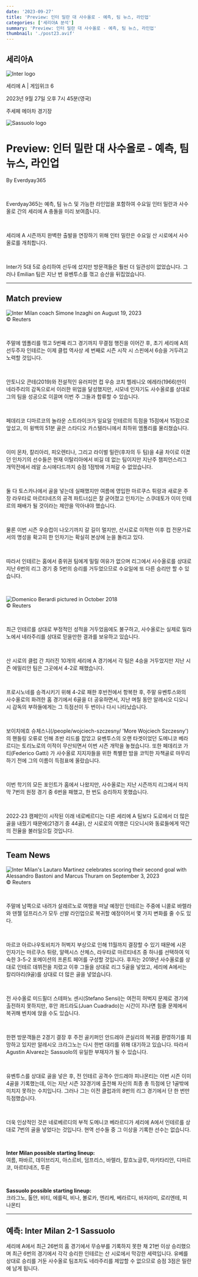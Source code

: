 ```yaml
---
date: '2023-09-27'
title: 'Preview: 인터 밀란 대 사수올로 - 예측, 팀 뉴스, 라인업'
categories: ['세리아A 분석']
summary: 'Preview: 인터 밀란 대 사수올로 - 예측, 팀 뉴스, 라인업'
thumbnail: './post23.avif'
---
```


## 세리아A

![Inter logo](https://sm.imgix.net/19/06/intlog.png?w=60&h=60&auto=compress,format&fit=clip 'Inter logo')

세리에 A | 게임위크 6

2023년 9월 27일 오후 7시 45분(영국)

주세페 메아차 경기장

![Sassuolo logo](https://sm.imgix.net/19/06/saslog.png?w=60&h=60&auto=compress,format&fit=clip 'Sassuolo logo')

# Preview: 인터 밀란 대 사수올로 - 예측, 팀 뉴스, 라인업

By Everdyay365

<br />

Everdyay365는 예측, 팀 뉴스 및 가능한 라인업을 포함하여 수요일 인터 밀란과 사수올로 간의 세리에 A 충돌을 미리 보여줍니다.

<br />

세리에 A 시즌까지 완벽한 출발을 연장하기 위해 인터 밀란은 수요일 산 시로에서 사수올로를 개최합니다.

<br />

Inter가 5대 5로 승리하여 선두에 섰지만 방문객들은 훨씬 더 일관성이 없었습니다. 그러나 Emilian 팀은 지난 번 유벤투스를 꺾고 승산을 뒤집었습니다.

---

## Match preview

![Inter Milan coach Simone Inzaghi on August 19, 2023](https://sm.imgix.net/23/35/simone-inzaghi.jpg?w=640&h=480&auto=compress,format&fit=clip 'Inter Milan coach Simone Inzaghi on August 19, 2023')<br />© Reuters

<br />

주말에 엠폴리를 꺾고 5번째 리그 경기까지 무결점 행진을 이어간 후, 초기 세리에 A의 선두주자 인테르는 이제 클럽 역사상 세 번째로 시즌 시작 시 스핀에서 6승을 거두려고 노력할 것입니다.

<br />

안토니오 콘테(2019)와 전설적인 유러피언 컵 우승 코치 헬레니오 에레라(1966)만이 네라주리의 감독으로서 이러한 위업을 달성했지만, 시모네 인자기도 사수올로를 상대로 그의 팀을 성공으로 이끌며 이번 주 그들과 합류할 수 있습니다.

<br />

페데리코 디마르코의 놀라운 스트라이크가 일요일 인테르의 득점을 15점에서 15점으로 앞섰고, 이 윙백의 51분 골은 스타디오 카스텔라니에서 최하위 엠폴리를 물리쳤습니다.

<br />

이미 몬차, 칼리아리, 피오렌티나, 그리고 라이벌 밀란(후자의 두 팀)을 4골 차이로 이겼던 인차기의 선수들은 현재 이탈리아에서 비길 데 없는 팀이지만 지난주 챔피언스리그 개막전에서 레알 소시에다드까지 승점 1점밖에 가져갈 수 없었습니다.

<br />

둘 다 토스카나에서 골을 넣는데 실패했지만 여름에 영입한 마르쿠스 튀랑과 새로운 주장 라우타로 마르티네즈의 공격 파트너십은 잘 굳어졌고 인차기는 스쿠데토가 이미 인테르의 패배가 될 것이라는 제안을 막아내야 했습니다.

<br />

물론 이번 시즌 우승컵이 나오기까지 갈 길이 멀지만, 산시로로 이적한 이후 컵 전문가로서의 명성을 확고히 한 인차기는 확실히 본상에 눈을 돌리고 있다.

<br />

따라서 인테르는 홈에서 중위권 팀에게 밀릴 여유가 없으며 리그에서 사수올로를 상대로 지난 6번의 리그 경기 중 5번의 승리를 거두었으므로 수요일에 또 다른 승리만 할 수 있습니다.

<br />

![Domenico Berardi pictured in October 2018](https://sm.imgix.net/19/20/domenico-berardi.jpg?w=640&h=480&auto=compress,format&fit=clip 'Domenico Berardi pictured in October 2018')<br />© Reuters

<br />

최근 인테르를 상대로 부정적인 성적을 거두었음에도 불구하고, 사수올로는 실제로 밀라노에서 네라주리를 상대로 믿을만한 결과를 보유하고 있습니다.

<br />

산 시로의 클럽 간 치러진 10개의 세리에 A 경기에서 각 팀은 4승을 거두었지만 지난 시즌 에밀리안 팀은 그곳에서 4-2로 패했습니다.

<br />

프로시노네를 승격시키기 위해 4-2로 패한 후반전에서 항복한 후, 주말 유벤투스와의 사수올로의 화려한 홈 경기에서 6골을 더 공유하면서, 지난 며칠 동안 알레시오 디오니시 감독의 부하들에게는 그 득점선이 두 번이나 다시 나타났습니다.

<br />

보이치에흐 슈체스니(/people/wojciech-szczesny/ 'More Wojciech Szczesny')의 핸들링 오류로 인해 초반 리드를 잡았고 유벤투스의 오랜 타겟이었던 도메니코 베라르디는 토리노로의 이적이 무산되면서 이번 시즌 개막을 놓쳤습니다. 또한 페데리코 가티(Federico Gatti)
가 사수올로 지지자들을 위한 특별한 밤을 코믹한 자책골로 마무리하기 전에 그의 이름이 득점표에 올랐습니다.

<br />

이번 학기의 모든 포인트가 홈에서 나왔지만, 사수올로는 지난 시즌까지 리그에서 마지막 7번의 원정 경기 중 6번을 패했고, 한 번도 승리하지 못했습니다.

<br />

2022-23 캠페인이 시작된 이래 네로베르디는 다른 세리에 A 팀보다 도로에서 더 많은 골을 내줬기 때문에(21경기 중 44골), 산 시로로의 여행은 디오니시와 동료들에게 약간의 전율을 불러일으킬 것입니다.

---

## Team News

![Inter Milan's Lautaro Martinez celebrates scoring their second goal with Alessandro Bastoni and Marcus Thuram on September 3, 2023](https://sm.imgix.net/23/36/inter-milan.jpg?w=640&h=480&auto=compress,format&fit=clip "Inter Milan's Lautaro Martinez celebrates scoring their second goal with Alessandro Bastoni and Marcus Thuram on September 3, 2023")<br />© Reuters

<br />

주말에 남쪽으로 내려가 살레르노로 여행을 떠날 예정인 인테르는 주중에 니콜로 바렐라와 덴젤 덤프리스가 모두 선발 라인업으로 복귀할 예정이어서 몇 가지 변화를 줄 수도 있다.

<br />

마르코 아르나우토비치가 허벅지 부상으로 인해 11월까지 결장할 수 있기 때문에 시몬 인자기는 마르쿠스 튀랑, 알렉시스 산체스, 라우타로 마르티네즈 중 하나를 선택하여 익숙한 3-5-2 포메이션의 프론트 페어를 구성할 것입니다. 후자는 2018년 사수올로를 상대로 인테르 데뷔전을
치렀고 이후 그들을 상대로 리그 5골을 넣었고, 세리에 A에서는 칼리아리(9골)를 상대로 더 많은 골을 넣었습니다.

<br />

전 사수올로 미드필더 스테파노 센시(Stefano Sensi)는 여전히 허벅지 문제로 경기에 출전하지 못하지만, 후안 콰드라도(Juan Cuadrado)는 시간이 지나면 힘줄 문제에서 복귀해 벤치에 앉을 수도 있습니다.

<br />

한편 방문객들은 2경기 결장 후 주전 골키퍼인 안드레아 콘실리의 복귀를 환영하기를 희망하고 있지만 알레시오 크라그노는 다시 한번 대리를 위해 대기하고 있습니다. 따라서 Agustin Alvarez는 Sassuolo의 유일한 부재자가 될 수 있습니다.

<br />

유벤투스를 상대로 골을 넣은 후, 전 인테르 공격수 안드레아 피나몬티는 이번 시즌 이미 4골을 기록했는데, 이는 지난 시즌 32경기에 출전해 자신의 최종 총 득점에 단 1골밖에 미치지 못하는 수치입니다. 그러나 그는 이전 클럽과의 8번의 리그 경기에서 단 한 번만 득점했습니다.

<br />

더욱 인상적인 것은 네로베르디의 부적 도메니코 베라르디가 세리에 A에서 인테르를 상대로 7번의 골을 넣었다는 것입니다. 현역 선수들 중 그 이상을 기록한 선수는 없습니다.

<br />

**Inter Milan possible starting lineup:**  
여름, 파바르, 데이브리지, 아스르비, 덤프리스, 바렐라, 칼흐노글루, 마키타리안, 디마르코, 마르티네즈, 투른

<br />

**Sassuolo possible starting lineup:**  
크라그노, 톨얀, 비티, 에를릭, 비나, 볼로카, 엔리케, 베라르디, 바지라미, 로리엔테, 피나몬티

---

## 예측: Inter Milan 2-1 Sassuolo

세리에 A에서 최근 26번의 홈 경기에서 무승부를 기록하지 못한 채 21번 이상 승리했으며 최근 6번의 경기에서 각각 승리한 인테르는 산 시로에서 막강한 세력입니다. 유베를 상대로 승리를 거둔 사수올로 팀조차도 네라주리를 제압할 수 없으므로 승점 3점은 밀란에 남게 됩니다.

<br />
